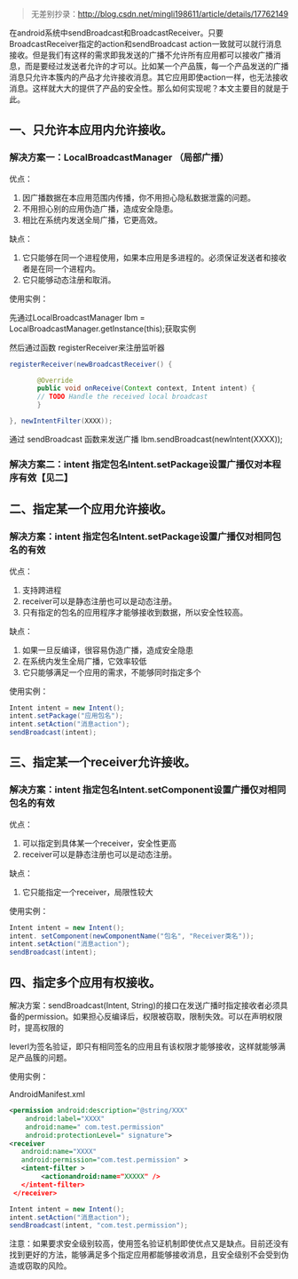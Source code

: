 > 无差别抄录：http://blog.csdn.net/mingli198611/article/details/17762149

在android系统中sendBroadcast和BroadcastReceiver。只要BroadcastReceiver指定的action和sendBroadcast action一致就可以就行消息接收。但是我们有这样的需求即我发送的广播不允许所有应用都可以接收广播消息，而是要经过发送者允许的才可以。比如某一个产品簇，每一个产品发送的广播消息只允许本簇内的产品才允许接收消息。其它应用即使action一样，也无法接收消息。这样就大大的提供了产品的安全性。那么如何实现呢？本文主要目的就是于此。


## 一、只允许本应用内允许接收。

### 解决方案一：LocalBroadcastManager （局部广播）

优点：

1. 因广播数据在本应用范围内传播，你不用担心隐私数据泄露的问题。
2. 不用担心别的应用伪造广播，造成安全隐患。
3. 相比在系统内发送全局广播，它更高效。

缺点：

1. 它只能够在同一个进程使用，如果本应用是多进程的。必须保证发送者和接收者是在同一个进程内。
2. 它只能够动态注册和取消。

使用实例：

先通过LocalBroadcastManager lbm = LocalBroadcastManager.getInstance(this);获取实例

然后通过函数 registerReceiver来注册监听器
```java
registerReceiver(newBroadcastReceiver() { 

       @Override 
       public void onReceive(Context context, Intent intent) { 
       // TODO Handle the received local broadcast 
       } 

}, newIntentFilter(XXXX)); 
```
 

通过 sendBroadcast 函数来发送广播
lbm.sendBroadcast(newIntent(XXXX));  


### 解决方案二：intent 指定包名Intent.setPackage设置广播仅对本程序有效【见二】

 

## 二、指定某一个应用允许接收。

### 解决方案：intent 指定包名Intent.setPackage设置广播仅对相同包名的有效

优点：

1. 支持跨进程
2. receiver可以是静态注册也可以是动态注册。
3. 只有指定的包名的应用程序才能够接收到数据，所以安全性较高。

缺点：

1. 如果一旦反编译，很容易伪造广播，造成安全隐患
2. 在系统内发生全局广播，它效率较低
3. 它只能够满足一个应用的需求，不能够同时指定多个 

使用实例：
```java
Intent intent = new Intent();             
intent.setPackage("应用包名");
intent.setAction("消息action");            
sendBroadcast(intent);
```

## 三、指定某一个receiver允许接收。

### 解决方案：intent 指定包名Intent.setComponent设置广播仅对相同包名的有效

优点：

1. 可以指定到具体某一个receiver，安全性更高
2. receiver可以是静态注册也可以是动态注册。

缺点：

1. 它只能指定一个receiver，局限性较大

使用实例：
```java
Intent intent = new Intent();             
intent. setComponent(newComponentName("包名", "Receiver类名"));
intent.setAction("消息action");            
sendBroadcast(intent);
``` 

## 四、指定多个应用有权接收。

解决方案：sendBroadcast(Intent, String)的接口在发送广播时指定接收者必须具备的permission。如果担心反编译后，权限被窃取，限制失效。可以在声明权限时，提高权限的

leverl为签名验证，即只有相同签名的应用且有该权限才能够接收，这样就能够满足产品簇的问题。

使用实例：

AndroidManifest.xml
```xml
<permission android:description="@string/XXX" 
    android:label="XXXX" 
    android:name=" com.test.permission" 
    android:protectionLevel=" signature">
<receiver
   android:name="XXXX"
   android:permission="com.test.permission" >
   <intent-filter >
        <actionandroid:name="XXXXX" />
   </intent-filter>
 </receiver>
```
```java
Intent intent = new Intent();             
intent.setAction("消息action");            
sendBroadcast(intent, "com.test.permission");
```

注意：如果要求安全级别较高，使用签名验证机制即使优点又是缺点。目前还没有找到更好的方法，能够满足多个指定应用都能够接收消息，且安全级别不会受到伪造或窃取的风险。